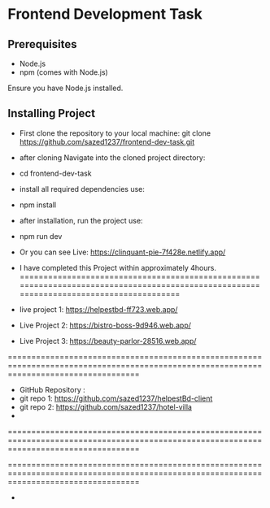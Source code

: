 # Frontend Development Task

## Prerequisites
- Node.js 
- npm (comes with Node.js)
  
Ensure you have Node.js installed. 

## Installing Project
- First clone the repository to your local machine: git clone https://github.com/sazed1237/frontend-dev-task.git
- after cloning Navigate into the cloned project directory:
- cd frontend-dev-task
- install all required dependencies use:
- npm install
- after installation, run the project use:
- npm run dev

- Or you can see Live: https://clinquant-pie-7f428e.netlify.app/


- I have completed this Project within approximately 4hours.
========================================================================================================================================

- live project 1: https://helpestbd-ff723.web.app/
- Live Project 2: https://bistro-boss-9d946.web.app/
- Live Project 3: https://beauty-parlor-28516.web.app/

========================================================================================================================================

- GitHub Repository : 
- git repo 1: https://github.com/sazed1237/helpestBd-client
- git repo 2: https://github.com/sazed1237/hotel-villa
- 
========================================================================================================================================

========================================================================================================================================


- 
